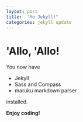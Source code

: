 ```yaml
---
layout: post
title:  "Yo Jekyll!"
categories: jekyll update
---
```


# 'Allo, 'Allo!

You now have

- Jekyll
- Sass and Compass
- maruku markdown parser

installed.

**Enjoy coding!**

